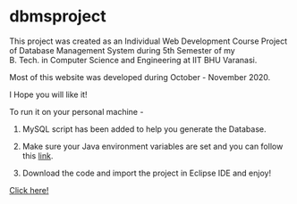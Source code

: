 # dbmsproject

This project was created as an Individual Web Development Course Project of Database Management System during 5th Semester of my<br> B. Tech. in Computer Science and Engineering at IIT BHU Varanasi.

Most of this website was developed during October - November 2020.

I Hope you will like it!

To run it on your personal machine  - 

1. MySQL script has been added to help you generate the Database.

2. Make sure your Java environment variables are set and you can follow this [link](https://www.youtube.com/watch?v=aJI8zsrUvHY).

3. Download the code and import the project in Eclipse IDE and enjoy!

[Click here!](https://merchant-manager.herokuapp.com)
